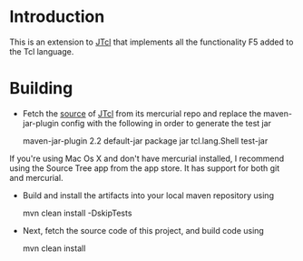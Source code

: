 # Introduction

This is an extension to [JTcl](http://jtcl.kenai.com/) that implements all the functionality F5 added to the Tcl language.

# Building

* Fetch the [source](https://hg.kenai.com/hg/jtcl~jtcl-main) of [JTcl](http://jtcl.kenai.com/) from its mercurial repo and replace the maven-jar-plugin config with the following in order to generate the test jar 

     <plugin>
        <artifactId>maven-jar-plugin</artifactId>
        <version>2.2</version>
        <executions>
          <execution>
            <id>default-jar</id>
            <phase>package</phase>
            <goals>
              <goal>jar</goal>
            </goals>
            <configuration>
              <archive>
                <manifest>
                  <mainClass>tcl.lang.Shell</mainClass>
                </manifest>
                <manifestEntries />
              </archive>
            </configuration>
          </execution>
          <execution>
            <goals>
              <goal>test-jar</goal>
            </goals>
          </execution>
        </executions>
      </plugin>

If you're using Mac Os X and don't have mercurial installed, I recommend using the Source Tree app from the app store. It has support for both git and mercurial.
* Build and install the artifacts into your local maven repository using

    mvn clean install -DskipTests
    
* Next, fetch the source code of this project, and build code using 

    mvn clean install
